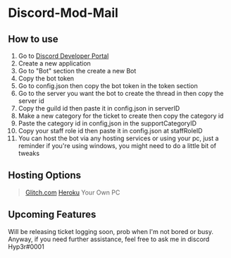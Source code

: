 # Discord-Mod-Mail

## How to use
1. Go to [Discord Developer Portal](https://discord.com/developers/applications)
2. Create a new application
3. Go to "Bot" section the create a new Bot
4. Copy the bot token
5. Go to config.json then copy the bot token in the token section
6. Go to the server you want the bot to create the thread in then copy the server id
7. Copy the guild id then paste it in config.json in serverID
8. Make a new category for the ticket to create then copy the category id
9. Paste the category id in config,json in the supportCategoryID
10. Copy your staff role id then paste it in config.json at staffRoleID
11. You can host the bot via any hosting services or using your pc, just a reminder if you're using windows, you might need to do a little bit of tweaks

## Hosting Options
> [Glitch.com](https://glitch.com/)
> [Heroku](https://www.heroku.com/)
> Your Own PC

## Upcoming Features
Will be releasing ticket logging soon, prob when I'm not bored or busy. Anyway, if you need further assistance, feel free to ask me in discord Hyp3r#0001

